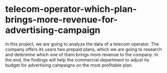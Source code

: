 # telecom-operator-which-plan-brings-more-revenue-for-advertising-campaign
In this project, we are going to analyze the data of a telecom operator. The company offers its users two prepaid plans, which we are going to research and determine which one of them brings more revenue to the company. In the end, the findings will help the commercial department to adjust its budget for advertising campaigns on the most profitable plan.
